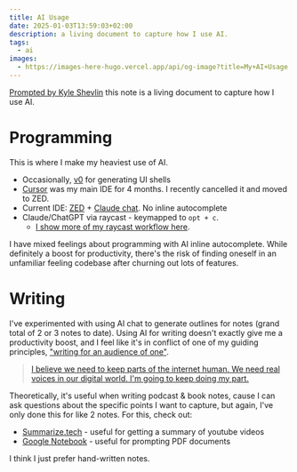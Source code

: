 ```yaml
---
title: AI Usage
date: 2025-01-03T13:59:03+02:00
description: a living document to capture how I use AI.
tags:
  - ai
images:
  - https://images-here-hugo.vercel.app/api/og-image?title=My+AI+Usage
---
```


[Prompted by Kyle Shevlin](https://kyleshevlin.com/ai/) this note is a living document to capture how I use AI.

# Programming
This is where I make my heaviest use of AI.

- Occasionally, [v0](https://v0.dev/) for generating UI shells
- [Cursor](https://cursor.com/) was my main IDE for 4 months. I recently cancelled it and moved to ZED.
- Current IDE: [ZED](https://zed.dev/) + [Claude chat](https://www.anthropic.com/api). No inline autocomplete
- Claude/ChatGPT via raycast - keymapped to `opt + c`.
	- [I show more of my raycast workflow here](https://www.youtube.com/watch?v=XvDlNVl4xMU).

I have mixed feelings about programming with AI inline autocomplete. While definitely a boost for productivity, there's the risk of finding oneself in an unfamiliar feeling codebase after churning out lots of features. 

# Writing
I've experimented with using AI chat to generate outlines for notes (grand total of 2 or 3 notes to date). Using AI for writing doesn't exactly give me a productivity boost, and I feel like it's in conflict of one of my guiding principles, ["writing for an audience of one"](/audience-of-one).

> [I believe we need to keep parts of the internet human. We need real voices in our digital world. I'm going to keep doing my part.](https://kyleshevlin.com/ai/)

Theoretically, it's useful when writing podcast & book notes, cause I can ask questions about the specific points I want to capture, but again, I've only done this for like 2 notes.
For this, check out:
- [Summarize.tech](https://www.summarize.tech/) - useful for getting a summary of youtube videos
- [Google Notebook](https://notebooklm.google/) - useful for prompting PDF documents

I think I just prefer hand-written notes.
